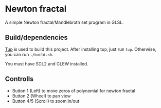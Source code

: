 # Newton fractal

A simple Newton fractal/Mandlebroth set program in GLSL.

## Build/dependencies

[Tup](http://gittup.org/tup/index.html) is used to build this project. After
installing tup, just run `tup`. Otherwise, you can run `./build.sh`.

You must have SDL2 and GLEW installed.

## Controlls

- Button 1 (Left) to move zeros of polynomial for newton fractal
- Button 2 (Wheel) to pan view
- Button 4/5 (Scroll) to zoom in/out
